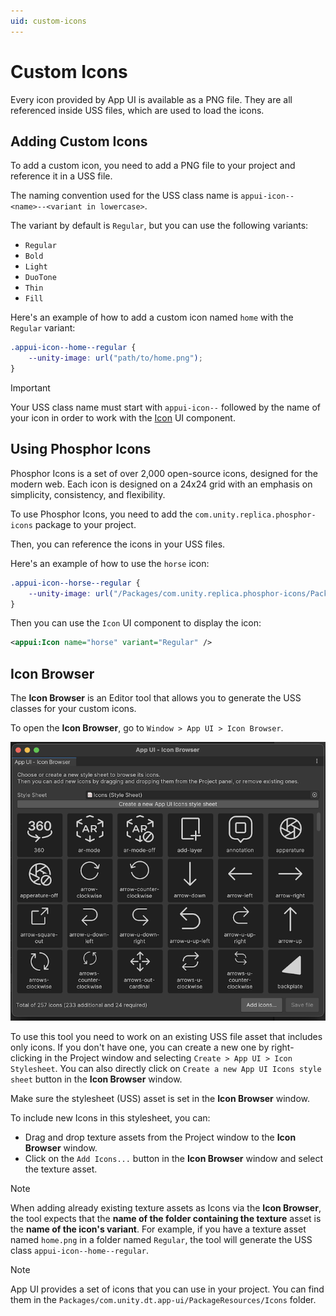 ```yaml
---
uid: custom-icons
---
```


# Custom Icons

Every icon provided by App UI is available as a PNG file.
They are all referenced inside USS files, which are used to load the icons.

## Adding Custom Icons

To add a custom icon, you need to add a PNG file to your project and reference it in a USS file.

The naming convention used for the USS class name is `appui-icon--<name>--<variant in lowercase>`.

The variant by default is `Regular`, but you can use the following variants:

- `Regular`
- `Bold`
- `Light`
- `DuoTone`
- `Thin`
- `Fill`

Here's an example of how to add a custom icon named `home` with the `Regular` variant:

```css
.appui-icon--home--regular {
    --unity-image: url("path/to/home.png");
}
```

> [!IMPORTANT]
> Your USS class name must start with `appui-icon--` followed by the name of your icon
> in order to work with the [Icon](xref:Unity.AppUI.UI.Icon) UI component.

## Using Phosphor Icons

Phosphor Icons is a set of over 2,000 open-source icons, designed for the modern web.
Each icon is designed on a 24x24 grid with an emphasis on simplicity, consistency, and flexibility.

To use Phosphor Icons, you need to add the `com.unity.replica.phosphor-icons` package to your project.

Then, you can reference the icons in your USS files.

Here's an example of how to use the `horse` icon:

```css
.appui-icon--horse--regular {
    --unity-image: url("/Packages/com.unity.replica.phosphor-icons/PackageResources/Icons/regular/horse.png");
}
```

Then you can use the `Icon` UI component to display the icon:

```xml
<appui:Icon name="horse" variant="Regular" />
```

## Icon Browser

The **Icon Browser** is an Editor tool that allows you to generate the USS classes
for your custom icons.

To open the **Icon Browser**, go to `Window > App UI > Icon Browser`.

<p align="center">
  <img src="images/icon-browser.png" alt="Icon Browser">
</p>

To use this tool you need to work on an existing USS file asset that includes only icons.
If you don't have one, you can create a new one by right-clicking in the Project window
and selecting `Create > App UI > Icon Stylesheet`.
You can also directly click on `Create a new App UI Icons style sheet`
button in the **Icon Browser** window.

Make sure the stylesheet (USS) asset is set in the **Icon Browser** window.

To include new Icons in this stylesheet, you can:
- Drag and drop texture assets from the Project window to the **Icon Browser** window.
- Click on the `Add Icons...` button in the **Icon Browser** window and select the texture asset.

> [!NOTE]
> When adding already existing texture assets as Icons via the **Icon Browser**,
> the tool expects that the **name of the folder containing the texture** asset is
> the **name of the icon's variant**.
> For example, if you have a texture asset named `home.png` in a folder named `Regular`,
> the tool will generate the USS class `appui-icon--home--regular`.

> [!NOTE]
> App UI provides a set of icons that you can use in your project.
> You can find them in the `Packages/com.unity.dt.app-ui/PackageResources/Icons` folder.